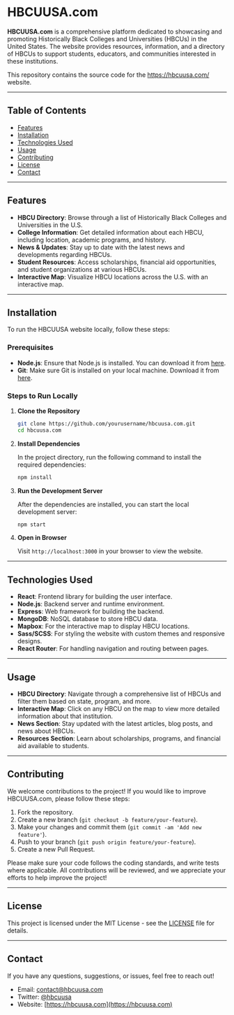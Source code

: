 # HBCUUSA.com

**HBCUUSA.com** is a comprehensive platform dedicated to showcasing and promoting Historically Black Colleges and Universities (HBCUs) in the United States. The website provides resources, information, and a directory of HBCUs to support students, educators, and communities interested in these institutions.

This repository contains the source code for the https://hbcuusa.com/ website.

---

## Table of Contents

- [Features](#features)
- [Installation](#installation)
- [Technologies Used](#technologies-used)
- [Usage](#usage)
- [Contributing](#contributing)
- [License](#license)
- [Contact](#contact)

---

## Features

- **HBCU Directory**: Browse through a list of Historically Black Colleges and Universities in the U.S.
- **College Information**: Get detailed information about each HBCU, including location, academic programs, and history.
- **News & Updates**: Stay up to date with the latest news and developments regarding HBCUs.
- **Student Resources**: Access scholarships, financial aid opportunities, and student organizations at various HBCUs.
- **Interactive Map**: Visualize HBCU locations across the U.S. with an interactive map.

---

## Installation

To run the HBCUUSA website locally, follow these steps:

### Prerequisites

- **Node.js**: Ensure that Node.js is installed. You can download it from [here](https://nodejs.org/).
- **Git**: Make sure Git is installed on your local machine. Download it from [here](https://git-scm.com/).

### Steps to Run Locally

1. **Clone the Repository**

    ```bash
    git clone https://github.com/yourusername/hbcuusa.com.git
    cd hbcuusa.com
    ```

2. **Install Dependencies**

    In the project directory, run the following command to install the required dependencies:

    ```bash
    npm install
    ```

3. **Run the Development Server**

    After the dependencies are installed, you can start the local development server:

    ```bash
    npm start
    ```

4. **Open in Browser**

    Visit `http://localhost:3000` in your browser to view the website.

---

## Technologies Used

- **React**: Frontend library for building the user interface.
- **Node.js**: Backend server and runtime environment.
- **Express**: Web framework for building the backend.
- **MongoDB**: NoSQL database to store HBCU data.
- **Mapbox**: For the interactive map to display HBCU locations.
- **Sass/SCSS**: For styling the website with custom themes and responsive designs.
- **React Router**: For handling navigation and routing between pages.

---

## Usage

- **HBCU Directory**: Navigate through a comprehensive list of HBCUs and filter them based on state, program, and more.
- **Interactive Map**: Click on any HBCU on the map to view more detailed information about that institution.
- **News Section**: Stay updated with the latest articles, blog posts, and news about HBCUs.
- **Resources Section**: Learn about scholarships, programs, and financial aid available to students.

---

## Contributing

We welcome contributions to the project! If you would like to improve HBCUUSA.com, please follow these steps:

1. Fork the repository.
2. Create a new branch (`git checkout -b feature/your-feature`).
3. Make your changes and commit them (`git commit -am 'Add new feature'`).
4. Push to your branch (`git push origin feature/your-feature`).
5. Create a new Pull Request.

Please make sure your code follows the coding standards, and write tests where applicable. All contributions will be reviewed, and we appreciate your efforts to help improve the project!

---

## License

This project is licensed under the MIT License - see the [LICENSE](LICENSE) file for details.

---

## Contact

If you have any questions, suggestions, or issues, feel free to reach out!

- Email: contact@hbcuusa.com
- Twitter: [@hbcuusa](https://twitter.com/hbcuusa)
- Website: [https://hbcuusa.com](https://hbcuusa.com)
